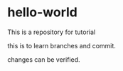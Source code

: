 # hello-world
This is a repository for tutorial 

this is to learn branches and commit. 

changes can be verified.
